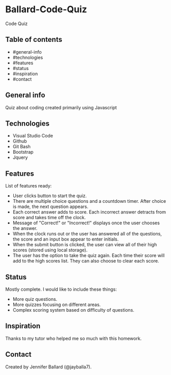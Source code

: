 # Ballard-Code-Quiz
Code Quiz

## Table of contents
* #general-info
* #technologies
* #features
* #status
* #inspiration
* #contact

## General info
Quiz about coding created primarily using Javascript

## Technologies
* Visual Studio Code
* Github
* Git Bash
* Bootstrap
* Jquery

## Features
List of features ready:
* User clicks button to start the quiz. 
* There are multiple choice questions and a countdown timer. After choice is made, the next question appears.
* Each correct answer adds to score. Each incorrect answer detracts from score and takes time off the clock.
* Message of "Correct!" or "Incorrect!" displays once the user chooses the answer.
* When the clock runs out or the user has answered all of the questions, the score and an input box appear to enter initials.
* When the submit button is clicked, the user can view all of their high scores (stored using local storage).
* The user has the option to take the quiz again. Each time their score will add to the high scores list. They can also choose to clear each score.

## Status
Mostly complete. I would like to include these things:
* More quiz questions.
* More quizzes focusing on different areas.
* Complex scoring system based on difficulty of questions.

## Inspiration
Thanks to my tutor who helped me so much with this homework.

## Contact
Created by Jennifer Ballard (@jayballa7).